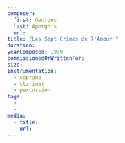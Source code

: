 ```yaml
---
composer:
  first: Georges
  last: Aperghis
  url:
title: "Les Sept Crimes de l'Amour "
duration:
yearComposed: 1979
commissionedOrWrittenFor:
size:
instrumentation:
  - soprano
  - clarinet
  - percussion
tags:
  -
  -
media:
  - title:
    url:
---
```

